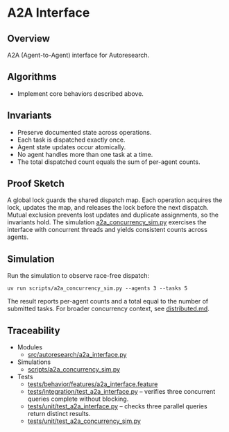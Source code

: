 # A2A Interface

## Overview

A2A (Agent-to-Agent) interface for Autoresearch.

## Algorithms

- Implement core behaviors described above.

## Invariants

- Preserve documented state across operations.
- Each task is dispatched exactly once.
- Agent state updates occur atomically.
- No agent handles more than one task at a time.
- The total dispatched count equals the sum of per-agent counts.

## Proof Sketch

A global lock guards the shared dispatch map. Each operation acquires the
lock, updates the map, and releases the lock before the next dispatch.
Mutual exclusion prevents lost updates and duplicate assignments, so the
invariants hold. The simulation [a2a_concurrency_sim.py][s1] exercises the
interface with concurrent threads and yields consistent counts across
agents.

## Simulation

Run the simulation to observe race-free dispatch:

```
uv run scripts/a2a_concurrency_sim.py --agents 3 --tasks 5
```

The result reports per-agent counts and a total equal to the number of
submitted tasks. For broader concurrency context, see
[distributed.md](distributed.md).

## Traceability


- Modules
  - [src/autoresearch/a2a_interface.py][m1]
- Simulations
  - [scripts/a2a_concurrency_sim.py][s1]
- Tests
  - [tests/behavior/features/a2a_interface.feature][t1]
  - [tests/integration/test_a2a_interface.py][t2] – verifies three
    concurrent queries complete without blocking.
  - [tests/unit/test_a2a_interface.py][t3] – checks three parallel
    queries return distinct results.
  - [tests/unit/test_a2a_concurrency_sim.py][t4]

[m1]: ../../src/autoresearch/a2a_interface.py
[s1]: ../../scripts/a2a_concurrency_sim.py
[t1]: ../../tests/behavior/features/a2a_interface.feature
[t2]: ../../tests/integration/test_a2a_interface.py
[t3]: ../../tests/unit/test_a2a_interface.py
[t4]: ../../tests/unit/test_a2a_concurrency_sim.py
